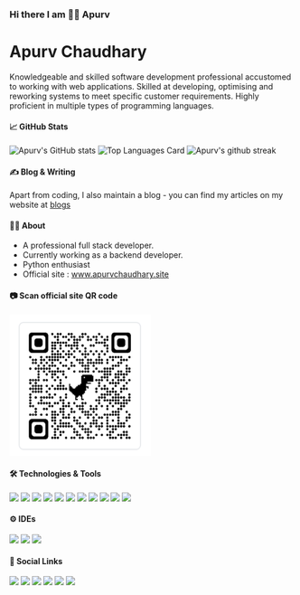 ### Hi there I am 🧑‍🎓 Apurv

# Apurv Chaudhary
Knowledgeable and skilled software development professional accustomed to working with
web applications. Skilled at developing, optimising and reworking systems to meet specific
customer requirements. Highly proficient in multiple types of programming languages.

#### 📈 GitHub Stats
![Apurv's GitHub stats](https://github-readme-stats.vercel.app/api?username=apurvchaudhary&theme=dracula&show_icons=true&line_height=34&count_private=true)
![Top Languages Card](https://github-readme-stats.vercel.app/api/top-langs/?username=apurvchaudhary&theme=dracula&langs_count=10)
![Apurv's github streak](https://github-readme-streak-stats.herokuapp.com/?user=apurvchaudhary&theme=dracula)

#### ✍️ Blog & Writing
Apart from coding, I also maintain a blog - you can find my articles on my website at <a href="https://www.apurvchaudhary.site/blogs" target="_blank">blogs</a>

#### 🧑‍🎓 About
<ul>
<li>A professional full stack developer.</li>
<li>Currently working as a backend developer.</li>
<li>Python enthusiast</li>
<li>Official site : <a href="https://www.apurvchaudhary.site" target="_blank">www.apurvchaudhary.site</a></li>
</ul>

#### 📷 Scan official site QR code
<img src="static/qrcode.png" width="250" height="250"/>

#### 🛠️ Technologies & Tools
<p float="left">
<img src="https://img.icons8.com/color/64/000000/python.png"/>
<img src="https://img.icons8.com/ios/64/000000/django.png"/>
<img src="https://img.icons8.com/dusk/64/000000/html-5.png"/>
<img src="https://img.icons8.com/dusk/64/000000/css3.png"/>
<img src="https://img.icons8.com/color/64/000000/javascript.png"/>
<img src="https://img.icons8.com/ios-filled/64/000000/jquery.png"/>
<img src="https://img.icons8.com/color/64/000000/postgreesql.png"/>
<img src="https://img.icons8.com/color/64/000000/mysql-logo.png"/>
<img src="https://img.icons8.com/color/64/000000/redis.png"/>
<img src="https://img.icons8.com/color/64/000000/amazon-web-services.png"/>
<img src="https://img.icons8.com/plasticine/64/000000/maximize-window--v1.png"/>
</p>

[comment]: <> (#### 🔧 Skills)

[comment]: <> (<label for="file">Python </label>&nbsp;&nbsp;&nbsp;&nbsp;&nbsp;&nbsp;&nbsp;)

[comment]: <> (<progress id="file" value="90" max="100"></progress>)

[comment]: <> (<br><br>)

[comment]: <> (<label for="file">Django </label>&nbsp;&nbsp;&nbsp;&nbsp;&nbsp;&nbsp;)

[comment]: <> (<progress id="file" value="90" max="100"></progress>)

[comment]: <> (<br><br>)

[comment]: <> (<label for="file">Html </label>&nbsp;&nbsp;&nbsp;&nbsp;&nbsp;&nbsp;&nbsp;&nbsp;&nbsp;&nbsp;)

[comment]: <> (<progress id="file" value="85" max="100"></progress>)

[comment]: <> (<br><br>)

[comment]: <> (<label for="file">Css </label>&nbsp;&nbsp;&nbsp;&nbsp;&nbsp;&nbsp;&nbsp;&nbsp;&nbsp;&nbsp;&nbsp;)

[comment]: <> (<progress id="file" value="80" max="100"></progress>)

[comment]: <> (<br><br>)

[comment]: <> (<label for="file">JavaScript </label>&nbsp;)

[comment]: <> (<progress id="file" value="60" max="100"></progress>)

[comment]: <> (<br><br>)

[comment]: <> (<label for="file">Jquery </label>&nbsp;&nbsp;&nbsp;&nbsp;&nbsp;&nbsp;)

[comment]: <> (<progress id="file" value="50" max="100"></progress>)

[comment]: <> (<br><br>)

[comment]: <> (<label for="file">Postgresql </label>&nbsp;)

[comment]: <> (<progress id="file" value="75" max="100"></progress>)

[comment]: <> (<br><br>)

[comment]: <> (<label for="file">MySql </label>&nbsp;&nbsp;&nbsp;&nbsp;&nbsp;&nbsp;&nbsp;&nbsp;)

[comment]: <> (<progress id="file" value="75" max="100"></progress>)

[comment]: <> (<br><br>)

[comment]: <> (<label for="file">Redis </label>&nbsp;&nbsp;&nbsp;&nbsp;&nbsp;&nbsp;&nbsp;&nbsp;)

[comment]: <> (<progress id="file" value="85" max="100"></progress>)

[comment]: <> (<br><br>)

[comment]: <> (<label for="file">AWS </label>&nbsp;&nbsp;&nbsp;&nbsp;&nbsp;&nbsp;&nbsp;&nbsp;&nbsp;)

[comment]: <> (<progress id="file" value="80" max="100"></progress>)

[comment]: <> (<br><br>)

[comment]: <> (<label for="file">GUI </label>&nbsp;&nbsp;&nbsp;&nbsp;&nbsp;&nbsp;&nbsp;&nbsp;&nbsp;)

[comment]: <> (<progress id="file" value="75" max="100"></progress>)

#### ⚙ IDEs
<p float="left">
<img src="https://img.icons8.com/color/64/000000/pycharm.png"/>
<img src="https://img.icons8.com/color/64/000000/intellij-idea.png"/>
<img src="https://img.icons8.com/fluent/64/000000/visual-studio-code-2019.png"/>
</p>

#### 🔗 Social Links
<a href="https://www.apurvchaudhary.site" target="_blank"><img src="https://img.icons8.com/dusk/64/000000/domain.png"/></a>
<a href="https://www.instagram.com/apurvchaudhary96/" target="_blank"><img src="https://img.icons8.com/cute-clipart/64/000000/instagram-new.png"/></a>
<a href="https://www.linkedin.com/in/apurv-chaudhary-9b0b7372/" target="_blank"><img src="https://img.icons8.com/cute-clipart/64/000000/linkedin.png"/></a>
<a href="mailto:apurv.sirohi@gmail.com" target="_blank"><img src="https://img.icons8.com/cute-clipart/64/000000/gmail.png"/></a>
<a href="https://wa.me/918553743806" target="_blank"><img src="https://img.icons8.com/cute-clipart/64/000000/whatsapp.png"/></a>
<a href="tel:+91-8553743806" target="_blank"><img src="https://img.icons8.com/cute-clipart/64/000000/phone.png"/></a>